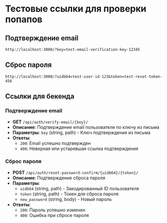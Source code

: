# Тестовые ссылки для проверки попапов

## Подтверждение email
```
http://localhost:3000/?key=test-email-verification-key-12345
```

## Сброс пароля
```
http://localhost:3000/?uidb64=test-user-id-123&token=test-reset-token-456
```

## Ссылки для бекенда

### Подтверждение email
- **GET** `/api/auth/verify-email/{key}/`
- **Описание**: Подтверждение email пользователя по ключу из письма
- **Параметры**: `key` (string, path) - Ключ подтверждения из письма
- **Ответы**:
  - `200`: Email успешно подтвержден
  - `400`: Неверная или устаревшая ссылка подтверждения

### Сброс пароля
- **POST** `/api/auth/reset-password-confirm/{uidb64}/{token}/`
- **Описание**: Подтверждение сброса пароля
- **Параметры**:
  - `uidb64` (string, path) - Закодированный ID пользователя
  - `token` (string, path) - Токен для сброса пароля
  - `new_password` (string, body) - Новый пароль
- **Ответы**:
  - `200`: Пароль успешно изменен
  - `400`: Ошибка при сбросе пароля

